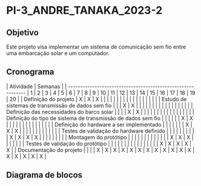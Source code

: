 # PI-3_ANDRE_TANAKA_2023-2

## Objetivo
Este projeto visa implementar um sistema de comunicação sem fio entre uma embarcação solar e um computador.

## Cronograma
| Atividade | Semanas |
| ------------------------------------------------------------ | 1 | 2 | 3 | 4 | 5 | 6 | 7 | 8 | 9 | 10 | 11 | 12 | 13 | 14 | 15 | 16 | 17 | 18 | 19 | 20 | 
| Definição do projeto | X | X | X |   |   |   |   |   |   |    |    |    |    |    |    |    |    |    |    |    | 
| Estudo de sistemas de transmissão de dados sem fio |   |   | X | X |   |   |   |   |   |    |    |    |    |    |    |    |    |    |    |    | 
| Definição das necessidades do barco solar |   |   |   | X | X |   |   |   |   |    |    |    |    |    |    |    |    |    |    |    | 
| Definição do tipo de sistema de transmissão de dados sem fio |   |   |   |   |   | X | X |   |   |    |    |    |    |    |    |    |    |    |    |    | 
| Definição do hardware a ser implementado |   |   |   |   |   |   | X | X | X |    |    |    |    |    |    |    |    |    |    |    | 
| Testes de validação do hardware definido |   |   |   |   |   |   |   |   |   | X  | X  | X  | X  |    |    |    |    |    |    |    | 
| Montagem do protótipo |   |   |   |   |   |   |   |   |   |    |    |    | X  | X  | X  |    |    |    |    |    | 
| Testes de validação do protótipo |   |   |   |   |   |   |   |   |   |    |    |    |    |    |    | X  | X  | X  | X  | X  | 
| Documentação do projeto |   |   |   | X | X | X | X | X | X | X  | X  | X  | X  | X  | X  | X  | X  | X  | X  | X  |

## Diagrama de blocos

